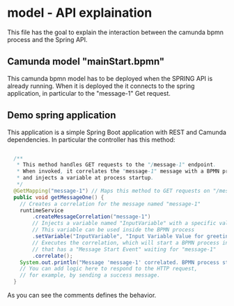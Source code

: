 # model - API explaination

This file has the goal to explain the interaction between the camunda bpmn process and the Spring API.

## Camunda model "mainStart.bpmn"

This camunda bpmn model has to be deployed when the SPRING API is already running.
When it is deployed the it connects to the spring application, in particular to the "message-1" Get request.

## Demo spring application

This application is a simple Spring Boot application with REST and Camunda dependencies.
In particular the controller has this method:

``` java

  /**
   * This method handles GET requests to the "/message-1" endpoint.
   * When invoked, it correlates the "message-1" message with a BPMN process
   * and injects a variable at process startup.
   */
  @GetMapping("message-1") // Maps this method to GET requests on "/message-1"
  public void getMessageOne() {
    // Creates a correlation for the message named "message-1"
    runtimeService
        .createMessageCorrelation("message-1")
        // Injects a variable named "InputVariable" with a specific value
        // This variable can be used inside the BPMN process
        .setVariable("InputVariable", "Input Variable Value for greeting")
        // Executes the correlation, which will start a BPMN process instance
        // that has a "Message Start Event" waiting for "message-1"
        .correlate();
    System.out.println("Message 'message-1' correlated. BPMN process started.");
    // You can add logic here to respond to the HTTP request,
    // for example, by sending a success message.
  }
```

As you can see the comments defines the behavior.
